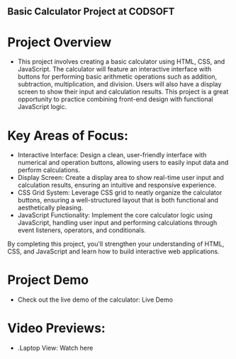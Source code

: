 ## Basic Calculator Project at CODSOFT
# Project Overview
  - This project involves creating a basic calculator using HTML, CSS, and JavaScript. The calculator will feature an interactive interface with buttons for performing basic arithmetic operations such as addition, subtraction, multiplication, and division. Users will also have a display screen to show their input and calculation results. This project is a great opportunity to practice combining front-end design with functional JavaScript logic.

# Key Areas of Focus:
  - Interactive Interface: Design a clean, user-friendly interface with numerical and operation buttons, allowing users to easily input data and perform calculations.
  - Display Screen: Create a display area to show real-time user input and calculation results, ensuring an intuitive and responsive experience.
  - CSS Grid System: Leverage CSS grid to neatly organize the calculator buttons, ensuring a well-structured layout that is both functional and aesthetically pleasing.
  - JavaScript Functionality: Implement the core calculator logic using JavaScript, handling user input and performing calculations through event listeners, operators, and conditionals.

By completing this project, you'll strengthen your understanding of HTML, CSS, and JavaScript and learn how to build interactive web applications.

# Project Demo
  - Check out the live demo of the calculator: Live Demo

# Video Previews:
  -  .Laptop View: Watch here
